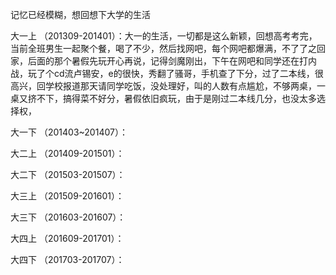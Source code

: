记忆已经模糊，想回想下大学的生活

大一上 （201309-201401）：大一的生活，一切都是这么新颖，回想高考考完，当前全班男生一起聚个餐，喝了不少，然后找网吧，每个网吧都爆满，不了了之回家，后面的那个暑假先玩开心再说，记得剑魔刚出，下午在网吧和同学还在打内战，玩了个cd流卢锡安，e的很快，秀翻了骚哥，手机查了下分，过了二本线，很高兴，回学校报道那天请同学吃饭，没处理好，叫的人数有点尴尬，不够两桌，一桌又挤不下，搞得菜不好分，暑假依旧疯玩，由于是刚过二本线几分，也没太多选择权，

大一下 （201403~201407）：

大二上 （201409-201501）：

大二下 （201503-201507）：

大三上 （201509-201601）：

大三下 （201603-201607）：

大四上 （201609-201701）：

大四下 （201703-201707）：

